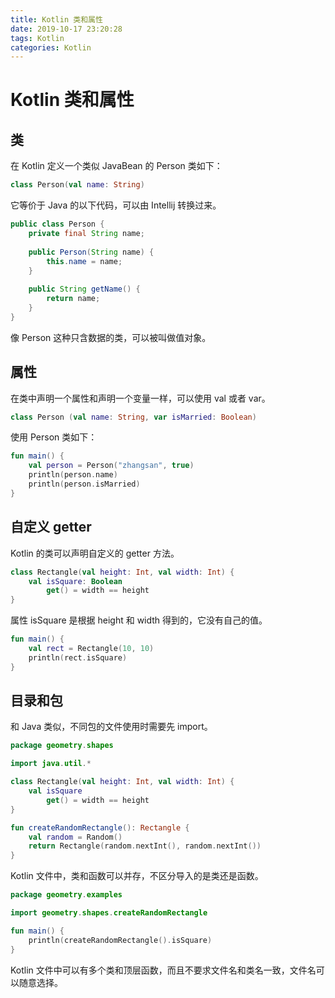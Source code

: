 ```yaml
---
title: Kotlin 类和属性
date: 2019-10-17 23:20:28
tags: Kotlin
categories: Kotlin
---
```


# Kotlin 类和属性

## 类

在 Kotlin 定义一个类似 JavaBean 的 Person 类如下：

```kotlin
class Person(val name: String)
```

它等价于 Java 的以下代码，可以由 Intellij 转换过来。

```java
public class Person {
    private final String name;
    
    public Person(String name) {
        this.name = name;
    }
    
    public String getName() {
        return name;
    }
}
```

像 Person 这种只含数据的类，可以被叫做值对象。

## 属性

在类中声明一个属性和声明一个变量一样，可以使用 val 或者 var。

```kotlin
class Person (val name: String, var isMarried: Boolean)
```

使用 Person 类如下：

```kotlin
fun main() {
    val person = Person("zhangsan", true)
    println(person.name)
    println(person.isMarried)
}
```

## 自定义 getter

Kotlin 的类可以声明自定义的 getter 方法。

```kotlin
class Rectangle(val height: Int, val width: Int) {
    val isSquare: Boolean
        get() = width == height
}
```

属性 isSquare 是根据 height 和 width 得到的，它没有自己的值。

```kotlin
fun main() {
    val rect = Rectangle(10, 10)
    println(rect.isSquare)
}
```

## 目录和包

和 Java 类似，不同包的文件使用时需要先 import。

```kotlin
package geometry.shapes

import java.util.*

class Rectangle(val height: Int, val width: Int) {
    val isSquare
        get() = width == height
}

fun createRandomRectangle(): Rectangle {
    val random = Random()
    return Rectangle(random.nextInt(), random.nextInt())
}
```

Kotlin 文件中，类和函数可以并存，不区分导入的是类还是函数。

```kotlin
package geometry.examples

import geometry.shapes.createRandomRectangle

fun main() {
    println(createRandomRectangle().isSquare)
}
```

Kotlin 文件中可以有多个类和顶层函数，而且不要求文件名和类名一致，文件名可以随意选择。